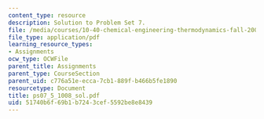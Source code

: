 ```yaml
---
content_type: resource
description: Solution to Problem Set 7.
file: /media/courses/10-40-chemical-engineering-thermodynamics-fall-2003/51740b6f69b1b7243cef5592be8e8439_ps07_5_1008_sol.pdf
file_type: application/pdf
learning_resource_types:
- Assignments
ocw_type: OCWFile
parent_title: Assignments
parent_type: CourseSection
parent_uid: c776a51e-ecca-7cb1-889f-b466b5fe1890
resourcetype: Document
title: ps07_5_1008_sol.pdf
uid: 51740b6f-69b1-b724-3cef-5592be8e8439
---
```

